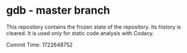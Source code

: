 # gdb - master branch

This repository contains the frozen state of the repository.
Its history is cleared. It is used only for static code
analysis with Codacy.

Commit Time: 1722648752